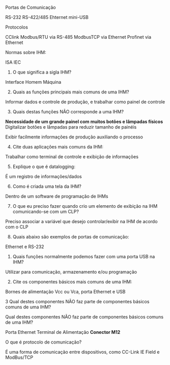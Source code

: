 

Portas de Comunicação

RS-232
RS-422/485
Ehternet
mini-USB

Protocolos

CClink
Modbus/RTU via RS-485
ModbusTCP via Ethernet
Profinet via Ethernet

Normas sobre IHM:

ISA
IEC

1. O que significa a sigla IHM?

Interface Homem Máquina

2. Quais as funções principais mais comuns de uma IHM?

Informar dados e controle de produção, e trabalhar como painel de controle

3. Quais destas funções NÃO corresponde a uma IHM?

**Necessidade de um grande painel com muitos botões e lâmpadas físicos**
Digitalizar botões e lâmpadas para reduzir tamanho de painéis

Exibir facilmente informações de produção auxiliando o processo

4. Cite duas aplicações mais comuns da IHM:

Trabalhar como terminal de controle e exibição de informações


5. Explique o que é datalogging:

É um registro de informações/dados

6. Como é criada uma tela da IHM?

Dentro de um software de programação de IHMs

7. O que eu preciso fazer quando crio um elemento de exibição na IHM comunicando-se com um CLP?

Preciso associar a variável que desejo controlar/exibir na IHM de acordo com o CLP

8. Quais abaixo são exemplos de portas de comunicação:

Ethernet e RS-232   



1. Quais funções normalmente podemos fazer com uma porta USB na IHM?

Utilizar para comunicação, armazenamento e/ou programação

2. Cite os componentes básicos mais comuns de uma IHM:

Bornes de alimentação Vcc ou Vca, porta Ethernet e USB

3 Qual destes componentes NÃO faz parte de componentes básicos comuns de uma IHM?


Qual destes componentes NÃO faz parte de componentes básicos comuns de uma IHM?

Porta Ethernet
Terminal de Alimentação 
**Conector M12**

O que é protocolo de comunicação?

É uma forma de comunicação entre dispositivos, como CC-Link IE Field e ModBus/TCP